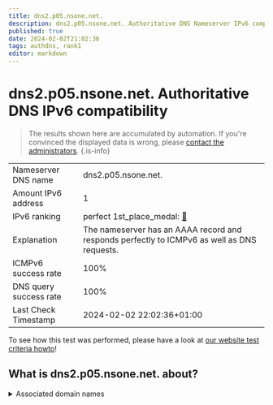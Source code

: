 ```yaml
---
title: dns2.p05.nsone.net.
description: dns2.p05.nsone.net. Authoritative DNS Nameserver IPv6 compatibility
published: true
date: 2024-02-02T21:02:36
tags: authdns, rank1
editor: markdown
---
```


# dns2.p05.nsone.net. Authoritative DNS IPv6 compatibility

> The results shown here are accumulated by automation. If you're convinced the displayed data is wrong, please [contact the administrators](/howto/chat). 
{.is-info}




|   |   |
| - | - |
| Nameserver DNS name | dns2.p05.nsone.net.
| Amount IPv6 address | 1
| IPv6 ranking | perfect 1st_place_medal: [🔗](/howto/ranking) |
| Explanation | The nameserver has an AAAA record and responds perfectly to ICMPv6 as well as DNS requests. |
| ICMPv6 success rate | 100%|
| DNS query success rate | 100% |
| Last Check Timestamp | 2024-02-02 22:02:36+01:00 |

To see how this test was performed, please have a look at [our website test criteria howto](/howto/testcriteria/authdns)!


## What is dns2.p05.nsone.net. about?






<details>
<summary>Associated domain names</summary>

duckduckgo.com

www.pandora.com

</details>
